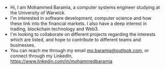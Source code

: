<!---
MBaramia/MBaramia is a ✨ special ✨ repository because its `README.md` (this file) appears on your GitHub profile.
You can click the Preview link to take a look at your changes.
--->
- Hi, I am Mohammed Baramia, a computer systems engineer studying at the University of Warwick.
- I'm interested in software development, computer science and how these link into the 
financial markets. I also have a deep interest in trading, blockchain technology and Web3.
- I'm looking to collaborate on different projects regarding the interests which are listed, and hope to contribute to different teams and businesses.
- You can reach me through my email mo.baramia@outlook.com, or connect through my LinkedIn, https://www.linkedin.com/in/mohammedbaramia
